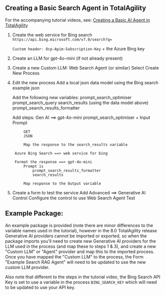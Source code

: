 ## Creating a Basic Search Agent in TotalAgility ##
For the accompanying tutorial videos, see:
[Creating a Basic AI Agent in TotalAgility](https://www.tungstendemocenter.com/items/creating-a-basic-ai-agent-in-totalagility)

1. Create the web service for Bing search
    ```https://api.bing.microsoft.com/v7.0/search?q=```

    ```Custom header: Ocp-Apim-Subscription-Key``` + the Azure Bing key

2. Create an LLM for gpt-4o-mini (if not already present)

3. Create a new Custom LLM: Web Search Agent (or similar)
    Select Create New Process

4. Edit the new process
    Add a local json data model using the Bing search example json

    Add the following new variables:
        prompt_search_optimiser
        prompt_search_query
        search_results (using the data model above)
        prompt_search_results_formatter

    Add steps:
        Gen AI ==> gpt-4o-mini
            prompt_search_optimiser + Input Prompt

            GET
            JSON

            Map the response to the search_results variable
        
        Azure Bing Search ==> web service for bing

        Format the response ==> gpt-4o-mini
            Prompt is  
                prompt_search_results_formatter
                search_results

            Map response to the Output variable

5. Create a form to test the service
        Add Advanced ==> Generative AI Control
        Configure the control to use Web Search Agent
        Test

## Example Package:
An example package is provided (note there are minor differences to the variable names used in the tutorial), however in the 8.0 TotalAgility release Generative AI providers cannot be imported or exported, so when the package imports you'll need to create new Generative AI providers for the LLM used in the process (and map these to steps 1 & 3), and create a new "Custom LLM" or "Agent" provider and map this to the imported process. Once you have mapped the "Custom LLM" to the process, the Form "Example Search RAG Agent" will need to be updated to use the new custom LLM provider.

Also note that different to the steps in the tutorial video, the Bing Search API Key is set to use a variable in the process ```BING_SEARCH_KEY``` which will need to be updated to use your API key. 
